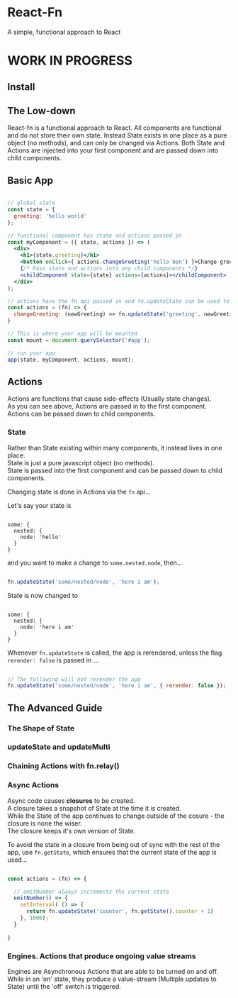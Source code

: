 # React-Fn
A simple, functional approach to React

# WORK IN PROGRESS

## Install

## The Low-down

React-fn is a functional approach to React. All components are functional and do not store their own state.
Instead State exists in one place as a pure object (no methods), and can only be changed via Actions. Both State and Actions are injected into your first component and are passed down into child components.

## Basic App

```jsx

// global state
const state = {
  greeting: 'hello world'
};

// functional component has state and actions passed in
const myComponent = ({ state, actions }) => (
  <div>
    <h1>{state.greeting}</h1>
    <button onClick={ actions.changeGreeting('hello ben') }>Change greeting</button>
    {/* Pass state and actions into any child components */}
    <childComponent state={state} actions={actions}></childComponent>
  </div>
);

// actions have the fn api passed in and fn.updateState can be used to update the App's State
const actions = (fn) => {
  changeGreeting: (newGreeting) => fn.updateState('greeting', newGreeting)
}

// This is where your app will be mounted
const mount = document.querySelector('#app');

// run your app
app(state, myComponent, actions, mount);

```

## Actions

Actions are functions that cause side-effects (Usually state changes).  
As you can see above, Actions are passed in to the first component.  
Actions can be passed down to child components.

### State

Rather than State existing within many components, it instead lives in one place.  
State is just a pure javascript object (no methods).  
State is passed into the first component and can be passed down to child components.


Changing state is done in Actions via the `fn` api...

Let's say your state is 

```

some: {
  nested: {
    node: 'hello'
  }
}

```

and you want to make a change to `some.nested.node`, then...

```javascript

fn.updateState('some/nested/node', 'here i am');

```

State is now changed to 

```

some: {
  nested: {
    node: 'here i am'
  }
}

```

Whenever `fn.updateState` is called, the app is rerendered, unless the flag `rerender: false` is passed in ...

```javascript

// The following will not rerender the app
fn.updateState('some/nested/node', 'here i am', { rerender: false });

```

## The Advanced Guide

### The Shape of State

### updateState and updateMulti
 
### Chaining Actions with fn.relay()

### Async Actions

Async code causes **closures** to be created.  
A closure takes a snapshot of State at the time it is created.  
While the State of the app continues to change outside of the cosure - the closure is none the wiser.  
The closure keeps it's own version of State.

To avoid the state in a closure from being out of sync with the rest of the app, use `fn.getState`, which ensures that the current state of the app is used...

```javascript

const actions = (fn) => {

  // emitNumber always increments the current state
  emitNumber() => {
    setInterval( () => {
      return fn.updateState('counter', fn.getState().counter + 1)
    }, 1000);
  }
  
}

```

### Engines. Actions that produce ongoing value streams

Engines are Asynchronous Actions that are able to be turned on and off. While in an 'on' state, they produce a value-stream (Multiple updates to State) until the 'off' switch is triggered.


